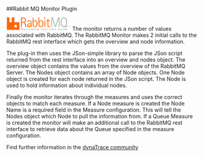 ##Rabbit MQ Monitor Plugin

![images_community/download/attachments/119079240/icon.png](images_community/download/attachments/119079240/icon.png)
The monitor returns a number of values associated with RabbitMQ. The RabbitMQ Monitor makes 2 initial calls to the RabbitMQ rest interface which gets the overview and node information.    
    
The plug-in then uses the JSon-simple library to parse the JSon script returned from the rest interface into an overview and nodes object. The overview object contains the values from the overview of the RabbitMQ Server. The Nodes object contains an array of Node objects. One Node object is created for each node returned in the JSon script. The Node is used to hold information about individual nodes.    
    
Finally the monitor iterates through the measures and uses the correct objects to match each measure. If a Node measure is created the Node Name is a required field in the Measure configuration. This will tell the Nodes object which Node to pull the information from. If a Queue Measure is created the monitor will make an additional call to the RabbitMQ rest interface to retrieve data about the Queue specified in the measure configuration. 

Find further information in the [dynaTrace community](https://community.compuwareapm.com/community/display/DL/Rabbit+MQ+Monitor+Plugin)  
    